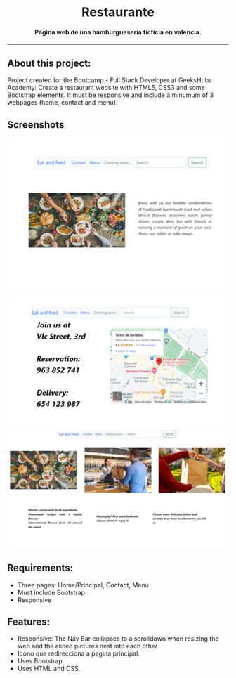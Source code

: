 <h1 align="center">Restaurante</h1>

<h4 align="center">Página web de una hamburguesería ficticia en valencia.<h4>

---

## About this project:

Project created for the Bootcamp - Full Stack Developer at GeeksHubs Academy: Create a restaurant website with HTML5, CSS3 and some Bootstrap elements. It must be responsive and include a minumum of 3 webpages (home, contact and menu).


## Screenshots  

  <img src="img/ScrSt1.png">
  <img src="img/ScrSt2.png">
  <img src="img/ScrSt3.png">

## Requirements:

* Three pages: Home/Principal, Contact, Menu
* Must include Bootstrap
* Responsive


## Features:

* Responsive: The Nav Bar collapses to a scrolldown when resizing the web and the alined pictures nest into each other
* Icono que redirecciona a pagina principal.
* Uses Bootstrap.
* Uses HTML and CSS.